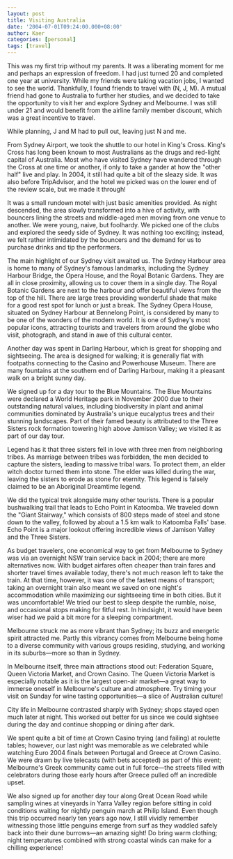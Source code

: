 ```yaml
---
layout: post
title: Visiting Australia
date: '2004-07-01T09:24:00.000+08:00'
author: Kaer
categories: [personal]
tags: [travel]
---
```


This was my first trip without my parents. It was a liberating moment for me and perhaps an expression of freedom. I had just turned 20 and completed one year at university. While my friends were taking vacation jobs, I wanted to see the world. Thankfully, I found friends to travel with (N, J, M). A mutual friend had gone to Australia to further her studies, and we decided to take the opportunity to visit her and explore Sydney and Melbourne. I was still under 21 and would benefit from the airline family member discount, which was a great incentive to travel.

While planning, J and M had to pull out, leaving just N and me.

From Sydney Airport, we took the shuttle to our hotel in King's Cross. King's Cross has long been known to most Australians as the drugs and red-light capital of Australia. Most who have visited Sydney have wandered through the Cross at one time or another, if only to take a gander at how the "other half" live and play. In 2004, it still had quite a bit of the sleazy side. It was also before TripAdvisor, and the hotel we picked was on the lower end of the review scale, but we made it through!

It was a small rundown motel with just basic amenities provided. As night descended, the area slowly transformed into a hive of activity, with bouncers lining the streets and middle-aged men moving from one venue to another. We were young, naive, but foolhardy. We picked one of the clubs and explored the seedy side of Sydney. It was nothing too exciting; instead, we felt rather intimidated by the bouncers and the demand for us to purchase drinks and tip the performers.

The main highlight of our Sydney visit awaited us. The Sydney Harbour area is home to many of Sydney's famous landmarks, including the Sydney Harbour Bridge, the Opera House, and the Royal Botanic Gardens. They are all in close proximity, allowing us to cover them in a single day. The Royal Botanic Gardens are next to the harbour and offer beautiful views from the top of the hill. There are large trees providing wonderful shade that make for a good rest spot for lunch or just a break. The Sydney Opera House, situated on Sydney Harbour at Bennelong Point, is considered by many to be one of the wonders of the modern world. It is one of Sydney's most popular icons, attracting tourists and travelers from around the globe who visit, photograph, and stand in awe of this cultural center.

Another day was spent in Darling Harbour, which is great for shopping and sightseeing. The area is designed for walking; it is generally flat with footpaths connecting to the Casino and Powerhouse Museum. There are many fountains at the southern end of Darling Harbour, making it a pleasant walk on a bright sunny day.

We signed up for a day tour to the Blue Mountains. The Blue Mountains were declared a World Heritage park in November 2000 due to their outstanding natural values, including biodiversity in plant and animal communities dominated by Australia's unique eucalyptus trees and their stunning landscapes. Part of their famed beauty is attributed to the Three Sisters rock formation towering high above Jamison Valley; we visited it as part of our day tour.

Legend has it that three sisters fell in love with three men from neighboring tribes. As marriage between tribes was forbidden, the men decided to capture the sisters, leading to massive tribal wars. To protect them, an elder witch doctor turned them into stone. The elder was killed during the war, leaving the sisters to erode as stone for eternity. This legend is falsely claimed to be an Aboriginal Dreamtime legend.

We did the typical trek alongside many other tourists. There is a popular bushwalking trail that leads to Echo Point in Katoomba. We traveled down the "Giant Stairway," which consists of 800 steps made of steel and stone down to the valley, followed by about a 1.5 km walk to Katoomba Falls' base. Echo Point is a major lookout offering incredible views of Jamison Valley and the Three Sisters.

As budget travelers, one economical way to get from Melbourne to Sydney was via an overnight NSW train service back in 2004; there are more alternatives now. With budget airfares often cheaper than train fares and shorter travel times available today, there's not much reason left to take the train. At that time, however, it was one of the fastest means of transport; taking an overnight train also meant we saved on one night's accommodation while maximizing our sightseeing time in both cities. But it was uncomfortable! We tried our best to sleep despite the rumble, noise, and occasional stops making for fitful rest. In hindsight, it would have been wiser had we paid a bit more for a sleeping compartment.

Melbourne struck me as more vibrant than Sydney; its buzz and energetic spirit attracted me. Partly this vibrancy comes from Melbourne being home to a diverse community with various groups residing, studying, and working in its suburbs—more so than in Sydney.

In Melbourne itself, three main attractions stood out: Federation Square, Queen Victoria Market, and Crown Casino. The Queen Victoria Market is especially notable as it is the largest open-air market—a great way to immerse oneself in Melbourne's culture and atmosphere. Try timing your visit on Sunday for wine tasting opportunities—a slice of Australian culture!

City life in Melbourne contrasted sharply with Sydney; shops stayed open much later at night. This worked out better for us since we could sightsee during the day and continue shopping or dining after dark.

We spent quite a bit of time at Crown Casino trying (and failing) at roulette tables; however, our last night was memorable as we celebrated while watching Euro 2004 finals between Portugal and Greece at Crown Casino. We were drawn by live telecasts (with bets accepted) as part of this event; Melbourne's Greek community came out in full force—the streets filled with celebrators during those early hours after Greece pulled off an incredible upset.

We also signed up for another day tour along Great Ocean Road while sampling wines at vineyards in Yarra Valley region before sitting in cold conditions waiting for nightly penguin march at Philip Island. Even though this trip occurred nearly ten years ago now, I still vividly remember witnessing those little penguins emerge from surf as they waddled safely back into their dune burrows—an amazing sight! Do bring warm clothing; night temperatures combined with strong coastal winds can make for a chilling experience!
